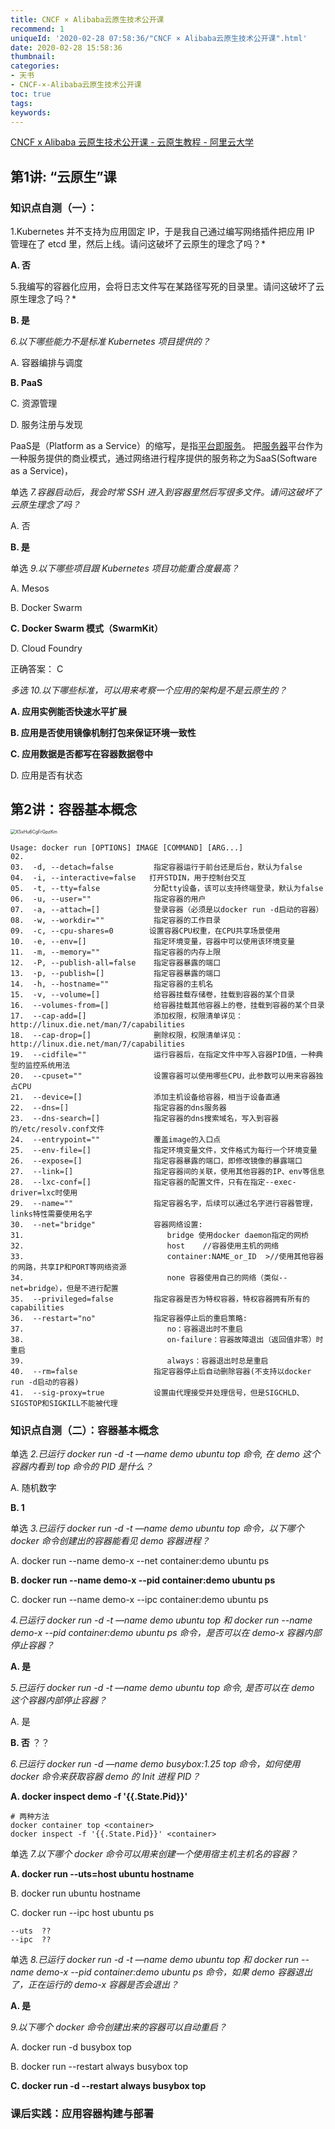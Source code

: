 ```yaml
---
title: CNCF × Alibaba云原生技术公开课
recommend: 1
uniqueId: '2020-02-28 07:58:36/"CNCF × Alibaba云原生技术公开课".html'
date: 2020-02-28 15:58:36
thumbnail:
categories:
- 天书
- CNCF-×-Alibaba云原生技术公开课
toc: true
tags:
keywords:
---
```


[CNCF x Alibaba 云原生技术公开课 - 云原生教程 - 阿里云大学](https://edu.aliyun.com/roadmap/cloudnative?spm=5176.8764728.631162.112.6c6b20beHfpsFO)

## 第1讲: “云原生”课

### 知识点自测（一）：

1.Kubernetes 并不支持为应用固定 IP，于是我自己通过编写网络插件把应用 IP 管理在了 etcd 里，然后上线。请问这破坏了云原生的理念了吗？*

**A. 否**



5.我编写的容器化应用，会将日志文件写在某路径写死的目录里。请问这破坏了云原生理念了吗？*

**B. 是**



*6.以下哪些能力不是标准 Kubernetes 项目提供的？*

A. 容器编排与调度

**B. PaaS**

C. 资源管理

D. 服务注册与发现

PaaS是（Platform as a Service）的缩写，是指[平台即服务](https://baike.baidu.com/item/平台即服务/4329761)。 把[服务器](https://baike.baidu.com/item/服务器/100571)平台作为一种服务提供的商业模式，通过网络进行程序提供的服务称之为SaaS(Software as a Service)，



单选 *7.容器启动后，我会时常 SSH 进入到容器里然后写很多文件。请问这破坏了云原生理念了吗？*

A. 否

**B. 是**

单选 *9.以下哪些项目跟 Kubernetes 项目功能重合度最高？*

A. Mesos

B. Docker Swarm

**C. Docker Swarm 模式（SwarmKit）**

D. Cloud Foundry

正确答案： C

*多选* *10.以下哪些标准，可以用来考察一个应用的架构是不是云原生的？*

**A. 应用实例能否快速水平扩展**

**B. 应用是否使用镜像机制打包来保证环境一致性**

**C. 应用数据是否都写在容器数据卷中**

D. 应用是否有状态

## 第2讲：容器基本概念

<img src="https://i.loli.net/2020/02/28/XSxHu6CgFrGpzKm.png" alt="XSxHu6CgFrGpzKm" style="zoom:50%;" />



```shell
Usage: docker run [OPTIONS] IMAGE [COMMAND] [ARG...]    
02.  
03.  -d, --detach=false         指定容器运行于前台还是后台，默认为false     
04.  -i, --interactive=false   打开STDIN，用于控制台交互    
05.  -t, --tty=false            分配tty设备，该可以支持终端登录，默认为false    
06.  -u, --user=""              指定容器的用户    
07.  -a, --attach=[]            登录容器（必须是以docker run -d启动的容器）  
08.  -w, --workdir=""           指定容器的工作目录   
09.  -c, --cpu-shares=0        设置容器CPU权重，在CPU共享场景使用    
10.  -e, --env=[]               指定环境变量，容器中可以使用该环境变量    
11.  -m, --memory=""            指定容器的内存上限    
12.  -P, --publish-all=false    指定容器暴露的端口    
13.  -p, --publish=[]           指定容器暴露的端口   
14.  -h, --hostname=""          指定容器的主机名    
15.  -v, --volume=[]            给容器挂载存储卷，挂载到容器的某个目录    
16.  --volumes-from=[]          给容器挂载其他容器上的卷，挂载到容器的某个目录  
17.  --cap-add=[]               添加权限，权限清单详见：http://linux.die.net/man/7/capabilities    
18.  --cap-drop=[]              删除权限，权限清单详见：http://linux.die.net/man/7/capabilities    
19.  --cidfile=""               运行容器后，在指定文件中写入容器PID值，一种典型的监控系统用法    
20.  --cpuset=""                设置容器可以使用哪些CPU，此参数可以用来容器独占CPU    
21.  --device=[]                添加主机设备给容器，相当于设备直通    
22.  --dns=[]                   指定容器的dns服务器    
23.  --dns-search=[]            指定容器的dns搜索域名，写入到容器的/etc/resolv.conf文件    
24.  --entrypoint=""            覆盖image的入口点    
25.  --env-file=[]              指定环境变量文件，文件格式为每行一个环境变量    
26.  --expose=[]                指定容器暴露的端口，即修改镜像的暴露端口    
27.  --link=[]                  指定容器间的关联，使用其他容器的IP、env等信息    
28.  --lxc-conf=[]              指定容器的配置文件，只有在指定--exec-driver=lxc时使用    
29.  --name=""                  指定容器名字，后续可以通过名字进行容器管理，links特性需要使用名字    
30.  --net="bridge"             容器网络设置:  
31.                                bridge 使用docker daemon指定的网桥       
32.                                host    //容器使用主机的网络    
33.                                container:NAME_or_ID  >//使用其他容器的网路，共享IP和PORT等网络资源    
34.                                none 容器使用自己的网络（类似--net=bridge），但是不进行配置   
35.  --privileged=false         指定容器是否为特权容器，特权容器拥有所有的capabilities    
36.  --restart="no"             指定容器停止后的重启策略:  
37.                                no：容器退出时不重启    
38.                                on-failure：容器故障退出（返回值非零）时重启   
39.                                always：容器退出时总是重启    
40.  --rm=false                 指定容器停止后自动删除容器(不支持以docker run -d启动的容器)    
41.  --sig-proxy=true           设置由代理接受并处理信号，但是SIGCHLD、SIGSTOP和SIGKILL不能被代理
```

### 知识点自测（二）：容器基本概念

单选 *2.已运行 docker run -d -t —name demo ubuntu top 命令, 在 demo 这个容器内看到 top 命令的 PID 是什么？*

A. 随机数字

**B. 1**



单选 *3.已运行 docker run -d -t —name demo ubuntu top 命令，以下哪个 docker 命令创建出的容器能看见 demo 容器进程？*

A. docker run --name demo-x --net container:demo ubuntu ps

**B. docker run --name demo-x --pid container:demo ubuntu ps**

C. docker run --name demo-x --ipc container:demo ubuntu ps



*4.已运行 docker run -d -t —name demo ubuntu top 和 docker run --name demo-x --pid container:demo ubuntu ps 命令，是否可以在 demo-x 容器内部停止容器？*

**A. 是**



*5.已运行 docker run -d -t —name demo ubuntu top 命令, 是否可以在 demo 这个容器内部停止容器？*

A. 是

**B. 否**     ？？



*6.已运行 docker run -d —name demo busybox:1.25 top 命令，如何使用 docker 命令来获取容器 demo 的 Init 进程 PID？*

**A. docker inspect demo -f '{{.State.Pid}}'**

```shell
# 两种方法
docker container top <container>
docker inspect -f '{{.State.Pid}}' <container>
```



单选 *7.以下哪个 docker 命令可以用来创建一个使用宿主机主机名的容器？*

**A. docker run --uts=host ubuntu hostname**

B. docker run ubuntu hostname

C. docker run --ipc host ubuntu ps

```
--uts  ??
--ipc  ??
```



单选 *8.已运行 docker run -d -t —name demo ubuntu top 和 docker run --name demo-x --pid container:demo ubuntu ps 命令，如果 demo 容器退出了，正在运行的 demo-x 容器是否会退出？*

**A. 是**



*9.以下哪个 docker 命令创建出来的容器可以自动重启？*

A. docker run -d busybox top

B. docker run --restart always busybox top

**C. docker run -d --restart always busybox top**

### 课后实践：应用容器构建与部署

